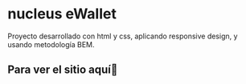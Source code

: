 # nucleus eWallet

Proyecto desarrollado con html y css, aplicando responsive design, y usando metodología BEM.

## Para ver el sitio aquí🚀